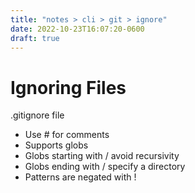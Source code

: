 ```yaml
---
title: "notes > cli > git > ignore"
date: 2022-10-23T16:07:20-0600
draft: true
---
```

# Ignoring Files
.gitignore file
- Use # for comments
- Supports globs
- Globs starting with / avoid recursivity
- Globs ending with / specify a directory
- Patterns are negated with !